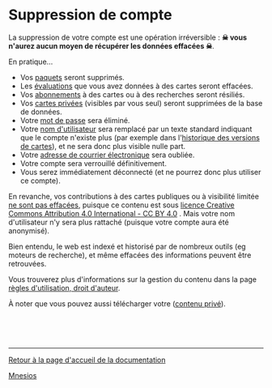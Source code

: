 ﻿# Suppression de compte

La suppression de votre compte est une opération irréversible : **☠ vous n'aurez aucun moyen de récupérer les données effacées ☠**.

En pratique...

- Vos [paquets](/deck) seront supprimés.
- Les [évaluations](/rating) que vous avez données à des cartes seront effacées.
- Vos [abonnements](/following) à des cartes ou à des recherches seront résiliés.
- Vos [cartes privées](/authoring#visibilit-des-cartes) (visibles par vous seul) seront supprimées de la base de données.
- Votre [mot de passe](/account#mot-de-passe) sera éliminé.
- Votre [nom d'utilisateur](/account) sera remplacé par un texte standard indiquant que le compte n'existe plus (par exemple dans l'[historique des versions de cartes](/card-history)), et ne sera donc plus visible nulle part.
- Votre [adresse de courrier électronique](/account) sera oubliée.
- Votre compte sera verrouillé définitivement.
- Vous serez immédiatement déconnecté (et ne pourrez donc plus utiliser ce compte).

En revanche, vos contributions à des cartes publiques ou à visibilité limitée [ne sont pas effacées](/rules#droit-à-l'effacement), puisque ce contenu est sous [licence Creative Commons Attribution 4.0 International - CC BY 4.0](https://creativecommons.org/licenses/by/4.0/deed.fr)&nbsp;<i class="fas fa-external-link-alt"></i>. Mais votre nom d'utilisateur n'y sera plus rattaché (puisque votre compte aura été anonymisé).

Bien entendu, le web est indexé et historisé par de nombreux outils (eg moteurs de recherche), et même effacées des informations peuvent être retrouvées.

Vous trouverez plus d'informations sur la gestion du contenu dans la page [règles d'utilisation, droit d'auteur](/rules).

À noter que vous pouvez aussi télécharger votre ([contenu privé](/rules#contenu-privé)).

<br/>
<br/>
<br/>

---

[Retour à la page d'accueil de la documentation](/)

[Mnesios](https://www.mnesios.com/)
